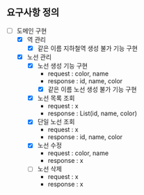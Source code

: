 ## 요구사항 정의
+ [ ] 도메인 구현
    + [x] 역 관리
        + [x] 같은 이름 지하철역 생성 불가 기능 구현
    + [x] 노선 관리
        + [x] 노선 생성 기능 구현
            + request : color, name
            + response : id, name, color
            + [x] 같은 이름 노선 생성 불가 기능 구현 
        + [x] 노선 목록 조회 
            + request : x
            + response : List(id, name, color)
        + [x] 단일 노선 조회
            + request : x
            + response : id, name, color
        + [x] 노선 수정
            + request : color, name
            + response : x
        + [ ] 노선 삭제
            + request : x
            + response : x
